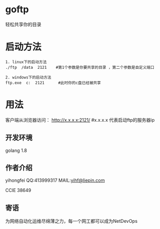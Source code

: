 # goftp
轻松共享你的目录


# 启动方法
```
1. linux下的启动方法
./ftp  /data  2121    #第1个参数是你要共享的目录 ，第二个参数是自定义端口

2. windows下的启动方法
ftp.exe  c:  2121      #此时你的c盘已经被共享

```


# 用法
客户端从浏览器访问：  http://x.x.x.x:2121/      #x.x.x.x 代表启动ftp的服务器ip




## 开发环境
golang 1.8

## 作者介绍
yihongfei  QQ:413999317   MAIL:yihf@liepin.com

CCIE 38649


## 寄语
为网络自动化运维尽绵薄之力，每一个网工都可以成为NetDevOps

